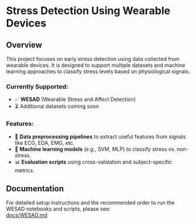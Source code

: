 # Stress Detection Using Wearable Devices

## Overview

This project focuses on early stress detection using data collected from wearable devices. It is designed to support multiple datasets and machine learning approaches to classify stress levels based on physiological signals.

### Currently Supported:
- ✅ **WESAD** (Wearable Stress and Affect Detection)
- ⏳ Additional datasets coming soon

### Features:
- 🧪 **Data preprocessing pipelines** to extract useful features from signals like ECG, EDA, EMG, etc.
- 🧠 **Machine learning models** (e.g., SVM, MLP) to classify stress vs. non-stress.
- 📊 **Evaluation scripts** using cross-validation and subject-specific metrics.

## Documentation

For detailed setup instructions and the recommended order to run the WESAD notebooks and scripts, please see:  
[docs/WESAD.md](docs/WESAD.md)